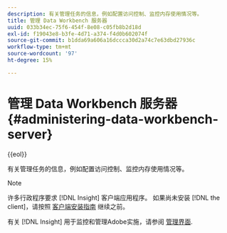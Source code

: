 ```yaml
---
description: 有关管理任务的信息，例如配置访问控制、监控内存使用情况等。
title: 管理 Data Workbench 服务器
uuid: 033b34ec-75f6-454f-8e08-c05fb8b2d18d
exl-id: f19043e8-b3fe-4d71-a374-f4d0b602074f
source-git-commit: b1dda69a606a16dccca30d2a74c7e63dbd27936c
workflow-type: tm+mt
source-wordcount: '97'
ht-degree: 15%

---
```


# 管理 Data Workbench 服务器{#administering-data-workbench-server}

{{eol}}

有关管理任务的信息，例如配置访问控制、监控内存使用情况等。

>[!NOTE]
>
>许多行政程序要求 [!DNL Insight] 客户端应用程序。 如果尚未安装 [!DNL the client]，请按照 [客户端安装指南](https://experienceleague.adobe.com/docs/data-workbench/using/install/c-data-workbench-client-install.html?lang=zh-Hans) 继续之前。

有关 [!DNL Insight] 用于监控和管理Adobe实施，请参阅 [管理界面](https://experienceleague.adobe.com/docs/data-workbench/using/client/t-open-ins.html#Administrative_Interfaces).
